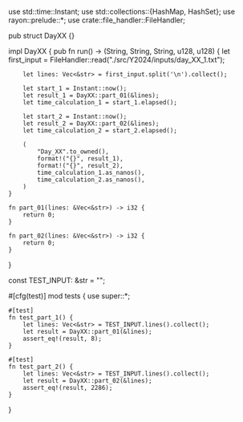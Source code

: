 use std::time::Instant;
use std::collections::{HashMap, HashSet};
use rayon::prelude::*;
use crate::file_handler::FileHandler;

pub struct DayXX {}

impl DayXX {
    pub fn run() -> (String, String, String, u128, u128) {
        let first_input = FileHandler::read("./src/Y2024/inputs/day_XX_1.txt");

        let lines: Vec<&str> = first_input.split('\n').collect();

        let start_1 = Instant::now();
        let result_1 = DayXX::part_01(&lines);
        let time_calculation_1 = start_1.elapsed();

        let start_2 = Instant::now();
        let result_2 = DayXX::part_02(&lines);
        let time_calculation_2 = start_2.elapsed();

        (
            "Day_XX".to_owned(),
            format!("{}", result_1),
            format!("{}", result_2),
            time_calculation_1.as_nanos(),
            time_calculation_2.as_nanos(),
        )
    }

    fn part_01(lines: &Vec<&str>) -> i32 {
        return 0;
    }

    fn part_02(lines: &Vec<&str>) -> i32 {
        return 0;
    }
}

const TEST_INPUT: &str = "";

#[cfg(test)]
mod tests {
    use super::*;

    #[test]
    fn test_part_1() {
        let lines: Vec<&str> = TEST_INPUT.lines().collect();
        let result = DayXX::part_01(&lines);
        assert_eq!(result, 8);
    }

    #[test]
    fn test_part_2() {
        let lines: Vec<&str> = TEST_INPUT.lines().collect();
        let result = DayXX::part_02(&lines);
        assert_eq!(result, 2286);
    }
}

